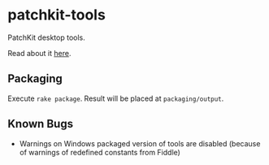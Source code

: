 # patchkit-tools
PatchKit desktop tools.

Read about it [here](http://docs.patchkit.net/tools).

## Packaging

Execute `rake package`. Result will be placed at `packaging/output`.

## Known Bugs
- Warnings on Windows packaged version of tools are disabled (because of warnings of redefined constants from Fiddle)
